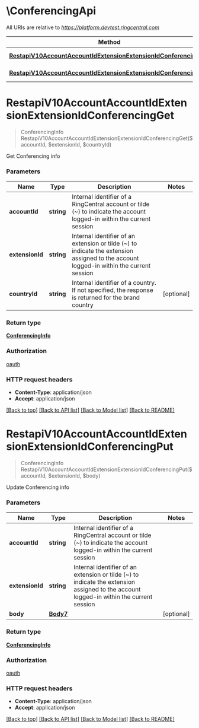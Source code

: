 # \ConferencingApi

All URIs are relative to *https://platform.devtest.ringcentral.com*

Method | HTTP request | Description
------------- | ------------- | -------------
[**RestapiV10AccountAccountIdExtensionExtensionIdConferencingGet**](ConferencingApi.md#RestapiV10AccountAccountIdExtensionExtensionIdConferencingGet) | **Get** /restapi/v1.0/account/{accountId}/extension/{extensionId}/conferencing | 
[**RestapiV10AccountAccountIdExtensionExtensionIdConferencingPut**](ConferencingApi.md#RestapiV10AccountAccountIdExtensionExtensionIdConferencingPut) | **Put** /restapi/v1.0/account/{accountId}/extension/{extensionId}/conferencing | 


# **RestapiV10AccountAccountIdExtensionExtensionIdConferencingGet**
> ConferencingInfo RestapiV10AccountAccountIdExtensionExtensionIdConferencingGet($accountId, $extensionId, $countryId)



Get Conferencing info


### Parameters

Name | Type | Description  | Notes
------------- | ------------- | ------------- | -------------
 **accountId** | **string**| Internal identifier of a RingCentral account or tilde (~) to indicate the account logged-in within the current session | 
 **extensionId** | **string**| Internal identifier of an extension or tilde (~) to indicate the extension assigned to the account logged-in within the current session | 
 **countryId** | **string**| Internal identifier of a country. If not specified, the response is returned for the brand country | [optional] 

### Return type

[**ConferencingInfo**](ConferencingInfo.md)

### Authorization

[oauth](../README.md#oauth)

### HTTP request headers

 - **Content-Type**: application/json
 - **Accept**: application/json

[[Back to top]](#) [[Back to API list]](../README.md#documentation-for-api-endpoints) [[Back to Model list]](../README.md#documentation-for-models) [[Back to README]](../README.md)

# **RestapiV10AccountAccountIdExtensionExtensionIdConferencingPut**
> ConferencingInfo RestapiV10AccountAccountIdExtensionExtensionIdConferencingPut($accountId, $extensionId, $body)



Update Conferencing info


### Parameters

Name | Type | Description  | Notes
------------- | ------------- | ------------- | -------------
 **accountId** | **string**| Internal identifier of a RingCentral account or tilde (~) to indicate the account logged-in within the current session | 
 **extensionId** | **string**| Internal identifier of an extension or tilde (~) to indicate the extension assigned to the account logged-in within the current session | 
 **body** | [**Body7**](Body7.md)|  | [optional] 

### Return type

[**ConferencingInfo**](ConferencingInfo.md)

### Authorization

[oauth](../README.md#oauth)

### HTTP request headers

 - **Content-Type**: application/json
 - **Accept**: application/json

[[Back to top]](#) [[Back to API list]](../README.md#documentation-for-api-endpoints) [[Back to Model list]](../README.md#documentation-for-models) [[Back to README]](../README.md)

